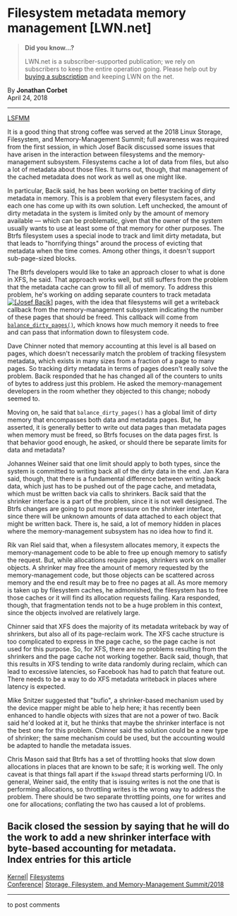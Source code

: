 # Filesystem metadata memory management [LWN.net]

> **Did you know...?**
> 
> LWN.net is a subscriber-supported publication; we rely on subscribers to keep the entire operation going. Please help out by [buying a subscription](/Promo/nst-nag4/subscribe) and keeping LWN on the net. 

By **Jonathan Corbet**  
April 24, 2018 

* * *

[LSFMM](/Articles/lsfmm2018/)

It is a good thing that strong coffee was served at the 2018 Linux Storage, Filesystem, and Memory-Management Summit; full awareness was required from the first session, in which Josef Bacik discussed some issues that have arisen in the interaction between filesystems and the memory-management subsystem. Filesystems cache a lot of data from files, but also a lot of metadata about those files. It turns out, though, that management of the cached metadata does not work as well as one might like. 

In particular, Bacik said, he has been working on better tracking of dirty metadata in memory. This is a problem that every filesystem faces, and each one has come up with its own solution. Left unchecked, the amount of dirty metadata in the system is limited only by the amount of memory available — which can be problematic, given that the owner of the system usually wants to use at least some of that memory for other purposes. The Btrfs filesystem uses a special inode to track and limit dirty metadata, but that leads to "horrifying things" around the process of evicting that metadata when the time comes. Among other things, it doesn't support sub-page-sized blocks. 

The Btrfs developers would like to take an approach closer to what is done in XFS, he said. That approach works well, but still suffers from the problem that the metadata cache can grow to fill all of memory. To address this problem, he's working on adding separate counters to track metadata [![\[Josef Bacik\]](https://static.lwn.net/images/conf/2018/lsfmm/JosefBacik-sm.jpg)](/Articles/752574/) pages, with the idea that filesystems will get a writeback callback from the memory-management subsystem indicating the number of these pages that should be freed. This callback will come from [`balance_dirty_pages()`](https://elixir.bootlin.com/linux/latest/source/mm/page-writeback.c#L1553), which knows how much memory it needs to free and can pass that information down to filesystem code. 

Dave Chinner noted that memory accounting at this level is all based on pages, which doesn't necessarily match the problem of tracking filesystem metadata, which exists in many sizes from a fraction of a page to many pages. So tracking dirty metadata in terms of pages doesn't really solve the problem. Bacik responded that he has changed all of the counters to units of bytes to address just this problem. He asked the memory-management developers in the room whether they objected to this change; nobody seemed to. 

Moving on, he said that `balance_dirty_pages()` has a global limit of dirty memory that encompasses both data and metadata pages. But, he asserted, it is generally better to write out data pages than metadata pages when memory must be freed, so Btrfs focuses on the data pages first. Is that behavior good enough, he asked, or should there be separate limits for data and metadata? 

Johannes Weiner said that one limit should apply to both types, since the system is committed to writing back all of the dirty data in the end. Jan Kara said, though, that there is a fundamental difference between writing back data, which just has to be pushed out of the page cache, and metadata, which must be written back via calls to shrinkers. Bacik said that the shrinker interface is a part of the problem, since it is not well designed. The Btrfs changes are going to put more pressure on the shrinker interface, since there will be unknown amounts of data attached to each object that might be written back. There is, he said, a lot of memory hidden in places where the memory-management subsystem has no idea how to find it. 

Rik van Riel said that, when a filesystem allocates memory, it expects the memory-management code to be able to free up enough memory to satisfy the request. But, while allocations require pages, shrinkers work on smaller objects. A shrinker may free the amount of memory requested by the memory-management code, but those objects can be scattered across memory and the end result may be to free no pages at all. As more memory is taken up by filesystem caches, he admonished, the filesystem has to free those caches or it will find its allocation requests failing. Kara responded, though, that fragmentation tends not to be a huge problem in this context, since the objects involved are relatively large. 

Chinner said that XFS does the majority of its metadata writeback by way of shrinkers, but also all of its page-reclaim work. The XFS cache structure is too complicated to express in the page cache, so the page cache is not used for this purpose. So, for XFS, there are no problems resulting from the shrinkers and the page cache not working together. Bacik said, though, that this results in XFS tending to write data randomly during reclaim, which can lead to excessive latencies, so Facebook has had to patch that feature out. There needs to be a way to do XFS metadata writeback in places where latency is expected. 

Mike Snitzer suggested that "bufio", a shrinker-based mechanism used by the device mapper might be able to help here; it has recently been enhanced to handle objects with sizes that are not a power of two. Bacik said he'd looked at it, but he thinks that maybe the shrinker interface is not the best one for this problem. Chinner said the solution could be a new type of shrinker; the same mechanism could be used, but the accounting would be adapted to handle the metadata issues. 

Chris Mason said that Btrfs has a set of throttling hooks that slow down allocations in places that are known to be safe; it is working well. The only caveat is that things fall apart if the `kswapd` thread starts performing I/O. In general, Weiner said, the entity that is issuing writes is not the one that is performing allocations, so throttling writes is the wrong way to address the problem. There should be two separate throttling points, one for writes and one for allocations; conflating the two has caused a lot of problems. 

Bacik closed the session by saying that he will do the work to add a new shrinker interface with byte-based accounting for metadata.  
Index entries for this article  
---  
[Kernel](/Kernel/Index)| [Filesystems](/Kernel/Index#Filesystems)  
[Conference](/Archives/ConferenceIndex/)| [Storage, Filesystem, and Memory-Management Summit/2018](/Archives/ConferenceIndex/#Storage_Filesystem_and_Memory-Management_Summit-2018)  
  


* * *

to post comments 
